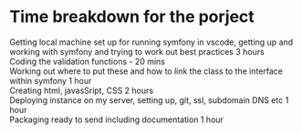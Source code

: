 <h1>Time breakdown for the porject</h1>

Getting local machine set up for running symfony in vscode, getting up and working with symfony and trying to work out best practices 3 hours<br>
Coding the validation functions - 20 mins<br>
Working out where to put these and how to link the class to the interface within symfony 1 hour<br>
Creating html, javasSript, CSS 2 hours<br>
Deploying instance on my server, setting up, git, ssl, subdomain DNS etc 1 hour <br>
Packaging ready to send including documentation 1 hour
